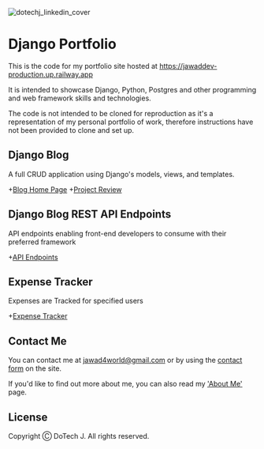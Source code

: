 ![dotechj_linkedin_cover](https://github.com/Estphu/JawadDev/assets/77625791/e7e43b1a-ee4b-4855-bd62-1a5d7af139df)
# Django Portfolio

This is the code for my portfolio site hosted at https://jawaddev-production.up.railway.app

It is intended to showcase Django, Python, Postgres and other programming and web framework skills and technologies.

The code is not intended to be cloned for reproduction as it's a representation of my personal portfolio of work, therefore instructions have not been provided to clone and set up.

## Django Blog

A full CRUD application using Django's models, views, and templates.

+[Blog Home Page](https://jawaddev-production.up.railway.app/blog/)
+[Project Review](https://jawaddev-production.up.railway.app/portfolio/review/django-blog/)

## Django Blog REST API Endpoints

API endpoints enabling front-end developers to consume with their preferred framework

+[API Endpoints](https://jawaddev-production.up.railway.app/api/blog/posts/)

## Expense Tracker

Expenses are Tracked for specified users

+[Expense Tracker](https://jawaddev-production.up.railway.app/expense-tracker/profile/add/)

## Contact Me

You can contact me at [jawad4world@gmail.com](https://mail.google.com/mail/u/0/?pli=1#inbox?compose=CllgCJNqtblXxcKHbvCQFmLmqPffhxBCDLDHpKKdBHtzHXlQLHvtggnmjTvGBtqrKlnKtlTftVq) or by using the [contact form](https://jawaddev-production.up.railway.app/contact/) on the site.

If you'd like to find out more about me, you can also read my ['About Me'](https://jawaddev-production.up.railway.app/about/) page.

## License

Copyright Ⓒ DoTech J. All rights reserved.

